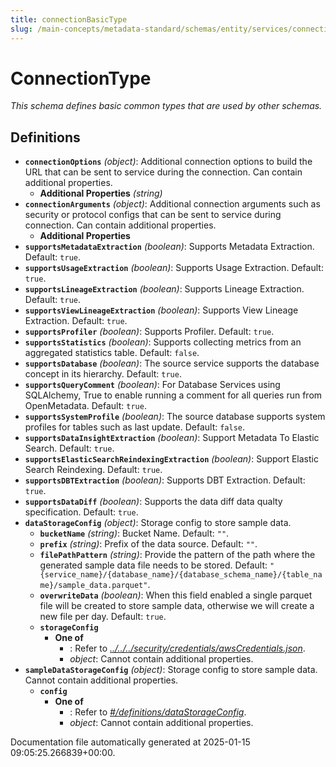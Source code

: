 ```yaml
---
title: connectionBasicType
slug: /main-concepts/metadata-standard/schemas/entity/services/connections/connectionbasictype
---
```


# ConnectionType

*This schema defines basic common types that are used by other schemas.*

## Definitions

- **`connectionOptions`** *(object)*: Additional connection options to build the URL that can be sent to service during the connection. Can contain additional properties.
  - **Additional Properties** *(string)*
- **`connectionArguments`** *(object)*: Additional connection arguments such as security or protocol configs that can be sent to service during connection. Can contain additional properties.
  - **Additional Properties**
- **`supportsMetadataExtraction`** *(boolean)*: Supports Metadata Extraction. Default: `true`.
- **`supportsUsageExtraction`** *(boolean)*: Supports Usage Extraction. Default: `true`.
- **`supportsLineageExtraction`** *(boolean)*: Supports Lineage Extraction. Default: `true`.
- **`supportsViewLineageExtraction`** *(boolean)*: Supports View Lineage Extraction. Default: `true`.
- **`supportsProfiler`** *(boolean)*: Supports Profiler. Default: `true`.
- **`supportsStatistics`** *(boolean)*: Supports collecting metrics from an aggregated statistics table. Default: `false`.
- **`supportsDatabase`** *(boolean)*: The source service supports the database concept in its hierarchy. Default: `true`.
- **`supportsQueryComment`** *(boolean)*: For Database Services using SQLAlchemy, True to enable running a comment for all queries run from OpenMetadata. Default: `true`.
- **`supportsSystemProfile`** *(boolean)*: The source database supports system profiles for tables such as last update. Default: `false`.
- **`supportsDataInsightExtraction`** *(boolean)*: Support Metadata To Elastic Search. Default: `true`.
- **`supportsElasticSearchReindexingExtraction`** *(boolean)*: Support Elastic Search Reindexing. Default: `true`.
- **`supportsDBTExtraction`** *(boolean)*: Supports DBT Extraction. Default: `true`.
- **`supportsDataDiff`** *(boolean)*: Supports the data diff data qualty specification. Default: `true`.
- **`dataStorageConfig`** *(object)*: Storage config to store sample data.
  - **`bucketName`** *(string)*: Bucket Name. Default: `""`.
  - **`prefix`** *(string)*: Prefix of the data source. Default: `""`.
  - **`filePathPattern`** *(string)*: Provide the pattern of the path where the generated sample data file needs to be stored. Default: `"{service_name}/{database_name}/{database_schema_name}/{table_name}/sample_data.parquet"`.
  - **`overwriteData`** *(boolean)*: When this field enabled a single parquet file will be created to store sample data, otherwise we will create a new file per day. Default: `true`.
  - **`storageConfig`**
    - **One of**
      - : Refer to *[../../../security/credentials/awsCredentials.json](#/../../security/credentials/awsCredentials.json)*.
      - *object*: Cannot contain additional properties.
- **`sampleDataStorageConfig`** *(object)*: Storage config to store sample data. Cannot contain additional properties.
  - **`config`**
    - **One of**
      - : Refer to *[#/definitions/dataStorageConfig](#definitions/dataStorageConfig)*.
      - *object*: Cannot contain additional properties.


Documentation file automatically generated at 2025-01-15 09:05:25.266839+00:00.
